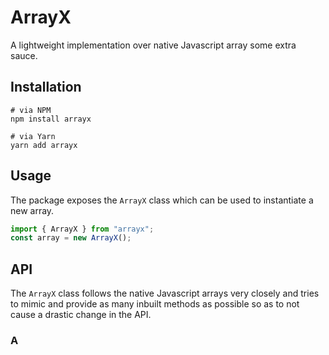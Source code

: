 # ArrayX

A lightweight implementation over native Javascript array some extra sauce.

## Installation

```shell
# via NPM
npm install arrayx

# via Yarn
yarn add arrayx
```

## Usage

The package exposes the `ArrayX` class which can be used to instantiate a new array.

```ts
import { ArrayX } from "arrayx";
const array = new ArrayX();
```

## API

The `ArrayX` class follows the native Javascript arrays very closely and tries to mimic and provide as many inbuilt methods as possible so as to not cause a drastic change in the API.

### A
